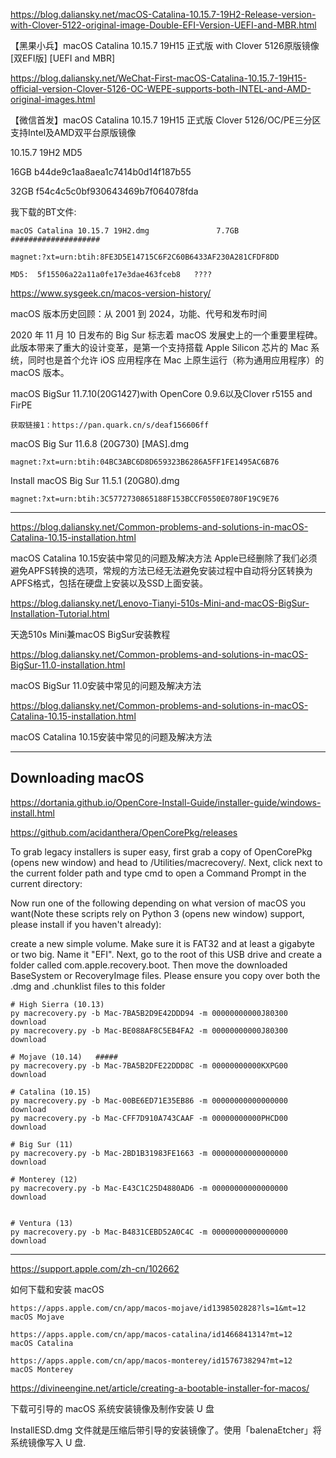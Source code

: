https://blog.daliansky.net/macOS-Catalina-10.15.7-19H2-Release-version-with-Clover-5122-original-image-Double-EFI-Version-UEFI-and-MBR.html

【黑果小兵】macOS Catalina 10.15.7 19H15 正式版 with Clover 5126原版镜像[双EFI版] [UEFI and MBR]

https://blog.daliansky.net/WeChat-First-macOS-Catalina-10.15.7-19H15-official-version-Clover-5126-OC-WEPE-supports-both-INTEL-and-AMD-original-images.html

【微信首发】macOS Catalina 10.15.7 19H15 正式版 Clover 5126/OC/PE三分区支持Intel及AMD双平台原版镜像

10.15.7 19H2  MD5

16GB   b44de9c1aa8aea1c7414b0d14f187b55

32GB   f54c4c5c0bf930643469b7f064078fda


我下载的BT文件:

    macOS Catalina 10.15.7 19H2.dmg               7.7GB            ####################

    magnet:?xt=urn:btih:8FE3D5E14715C6F2C60B6433AF230A281CFDF8DD

    MD5:  5f15506a22a11a0fe17e3dae463fceb8   ????




https://www.sysgeek.cn/macos-version-history/

macOS 版本历史回顾：从 2001 到 2024，功能、代号和发布时间


2020 年 11 月 10 日发布的 Big Sur 标志着 macOS 发展史上的一个重要里程碑。此版本带来了重大的设计变革，是第一个支持搭载 Apple Silicon 芯片的 Mac 系统，同时也是首个允许 iOS 应用程序在 Mac 上原生运行（称为通用应用程序）的 macOS 版本。

macOS BigSur 11.7.10(20G1427)with OpenCore 0.9.6以及Clover r5155 and FirPE

    获取链接1：https://pan.quark.cn/s/deaf156606ff 

macOS Big Sur 11.6.8 (20G730) [MAS].dmg

    magnet:?xt=urn:btih:04BC3ABC6D8D659323B6286A5FF1FE1495AC6B76

Install macOS Big Sur 11.5.1 (20G80).dmg

    magnet:?xt=urn:btih:3C5772730865188F153BCCF0550E0780F19C9E76

------------------------------------------------------

https://blog.daliansky.net/Common-problems-and-solutions-in-macOS-Catalina-10.15-installation.html

macOS Catalina 10.15安装中常见的问题及解决方法
Apple已经删除了我们必须避免APFS转换的选项，常规的方法已经无法避免安装过程中自动将分区转换为APFS格式，包括在硬盘上安装以及SSD上面安装。


https://blog.daliansky.net/Lenovo-Tianyi-510s-Mini-and-macOS-BigSur-Installation-Tutorial.html

天逸510s Mini兼macOS BigSur安装教程


https://blog.daliansky.net/Common-problems-and-solutions-in-macOS-BigSur-11.0-installation.html

macOS BigSur 11.0安装中常见的问题及解决方法



https://blog.daliansky.net/Common-problems-and-solutions-in-macOS-Catalina-10.15-installation.html

macOS Catalina 10.15安装中常见的问题及解决方法

------------------------------------------------------

## Downloading macOS

https://dortania.github.io/OpenCore-Install-Guide/installer-guide/windows-install.html

https://github.com/acidanthera/OpenCorePkg/releases

To grab legacy installers is super easy, first grab a copy of OpenCorePkg (opens new window) and head to /Utilities/macrecovery/. Next, click next to the current folder path and type cmd to open a Command Prompt in the current directory:

Now run one of the following depending on what version of macOS you want(Note these scripts rely on Python 3 (opens new window) support, please install if you haven't already):

create a new simple volume. Make sure it is FAT32 and at least a gigabyte or two big. Name it "EFI".
Next, go to the root of this USB drive and create a folder called com.apple.recovery.boot. Then move the downloaded BaseSystem or RecoveryImage files. Please ensure you copy over both the .dmg and .chunklist files to this folder

    # High Sierra (10.13)
    py macrecovery.py -b Mac-7BA5B2D9E42DDD94 -m 00000000000J80300 download
    py macrecovery.py -b Mac-BE088AF8C5EB4FA2 -m 00000000000J80300 download

    # Mojave (10.14)   #####
    py macrecovery.py -b Mac-7BA5B2DFE22DDD8C -m 00000000000KXPG00 download

    # Catalina (10.15)
    py macrecovery.py -b Mac-00BE6ED71E35EB86 -m 00000000000000000 download
    py macrecovery.py -b Mac-CFF7D910A743CAAF -m 00000000000PHCD00 download

    # Big Sur (11)
    py macrecovery.py -b Mac-2BD1B31983FE1663 -m 00000000000000000 download

    # Monterey (12)
    py macrecovery.py -b Mac-E43C1C25D4880AD6 -m 00000000000000000 download
    

    # Ventura (13)
    py macrecovery.py -b Mac-B4831CEBD52A0C4C -m 00000000000000000 download
   
-------------------------------------------------------------------------------------------

https://support.apple.com/zh-cn/102662

如何下载和安装 macOS


    https://apps.apple.com/cn/app/macos-mojave/id1398502828?ls=1&mt=12
    macOS Mojave

    https://apps.apple.com/cn/app/macos-catalina/id1466841314?mt=12
    macOS Catalina

    https://apps.apple.com/cn/app/macos-monterey/id1576738294?mt=12
    macOS Monterey

https://divineengine.net/article/creating-a-bootable-installer-for-macos/

下载可引导的 macOS 系统安装镜像及制作安装 U 盘

InstallESD.dmg 文件就是压缩后带引导的安装镜像了。使用「balenaEtcher」将系统镜像写入 U 盘.
